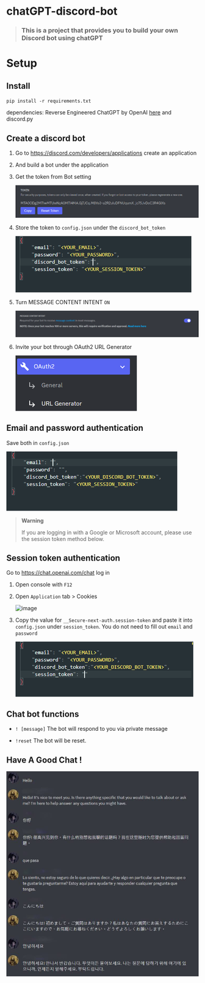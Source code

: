 # chatGPT-discord-bot

> ### This is a project that provides you to build your own Discord bot using chatGPT

# Setup

## Install

`pip install -r requirements.txt`

dependencies: Reverse Engineered ChatGPT by OpenAI [here](https://github.com/acheong08/ChatGPT) and discord.py

## Create a discord bot

1. Go to https://discord.com/developers/applications create an application
2. And build a bot under the application
3. Get the token from Bot setting

   ![1670143818339](image/README/1670143818339.png)
4. Store the token to `config.json` under the `discord_bot_token`

   ![1670250610205](image/README/1670250610205.png)
5. Turn MESSAGE CONTENT INTENT `ON`

   ![1670176647431](image/README/1670176647431.png)
6. Invite your bot through OAuth2 URL Generator

   ![1670176722801](image/README/1670176722801.png)
## Email and password authentication
Save both in `config.json`

   ![1670250583265](image/README/1670250583265.png)

> **Warning**
> 
> If you are logging in with a Google or Microsoft account, please use the session token method below.

## Session token authentication

Go to https://chat.openai.com/chat log in

1. Open console with `F12`
2. Open `Application` tab > Cookies

   ![image](https://user-images.githubusercontent.com/36258159/205494773-32ef651a-994d-435a-9f76-a26699935dac.png)
3. Copy the value for `__Secure-next-auth.session-token` and paste it into `config.json` under `session_token`. You do not need to fill out `email` and `password`

   ![1670250561033](image/README/1670250561033.png)

## Chat bot functions

* `! [message]` The bot will respond to you via private message

* `!reset` The bot will be reset.
## Have A Good Chat !

   ![1670177247310](image/README/1670177247310.jpg)
